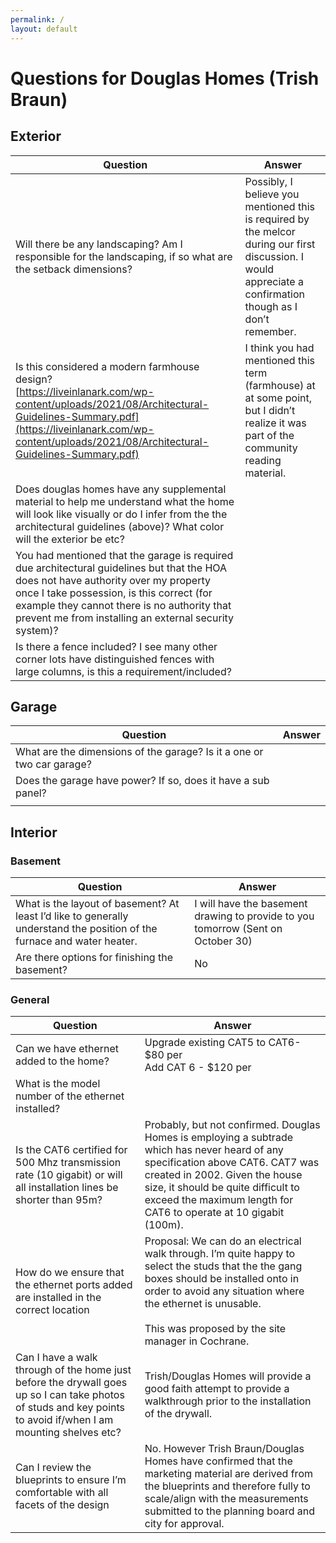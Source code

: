 ```yaml
---
permalink: /
layout: default
---
```

# Questions for Douglas Homes (Trish Braun)

<style>
div.wrapper {
    min-width: 75vw;
}
</style>

## Exterior

| Question | Answer |
| --- | --- |
| Will there be any landscaping? Am I responsible for the landscaping, if so what are the setback dimensions? | Possibly, I believe you mentioned this is required by the melcor during our first discussion.  I would appreciate a confirmation though as I don’t remember. |
| Is this considered a modern farmhouse design?<br>[https://liveinlanark.com/wp-content/uploads/2021/08/Architectural-Guidelines-Summary.pdf](https://liveinlanark.com/wp-content/uploads/2021/08/Architectural-Guidelines-Summary.pdf) | I think you had mentioned this term (farmhouse) at at some point, but I didn’t realize it was part of the community reading material. |
| Does douglas homes have any supplemental material to help me understand what the home will look like visually or do I infer from the the architectural guidelines (above)?  What color will the exterior be etc?  |  |
| You had mentioned that the garage is required due architectural guidelines but that the HOA does not have authority over my property once I take possession, is this correct (for example they cannot there is no authority that prevent me from installing an external security system)? |  |
| Is there a fence included?  I see many other corner lots have distinguished fences with large columns, is this a requirement/included? |  |

## Garage

| Question | Answer |
| --- | --- |
| What are the dimensions of the garage?  Is it a one or two car garage? |  |
| Does the garage have power?  If so, does it have a sub panel? |  |
|  |  |

## Interior

### Basement

| Question | Answer |
| --- | --- |
| What is the layout of basement?  At least I’d like to generally understand the position of the furnace and water heater. | I will have the basement drawing to provide to you tomorrow (Sent on October 30) |
| Are there options for finishing the basement? | No |

### General

| Question | Answer |
| --- | --- |
| Can we have ethernet added to the home? | Upgrade existing CAT5 to CAT6- $80 per<br>Add CAT 6 - $120 per |
| What is the model number of the ethernet installed? |  |
| Is the CAT6 certified for 500 Mhz transmission rate (10 gigabit) or will all installation lines be shorter than 95m? | Probably, but not confirmed.  Douglas Homes is employing a subtrade which has never heard of any specification above CAT6.  CAT7 was created in 2002.  Given the house size, it should be quite difficult to exceed the maximum length for CAT6 to operate at 10 gigabit (100m). |
| How do we ensure that the ethernet ports added are installed in the correct location | Proposal: We can do an electrical walk through.  I’m quite happy to select the studs that the the gang boxes should be installed onto in order to avoid any situation where the ethernet is unusable. <br><br> This was proposed by the site manager in Cochrane. |
| Can I have a walk through of the home just before the drywall goes up so I can take photos of studs and key points to avoid if/when I am mounting shelves etc? | Trish/Douglas Homes will provide a good faith attempt to provide a walkthrough prior to the installation of the drywall. |
| Can I review the blueprints to ensure I’m comfortable with all facets of the design | No. However Trish Braun/Douglas Homes have confirmed that the marketing material are derived from the blueprints and therefore fully to scale/align with the measurements submitted to the planning board and city for approval. |

